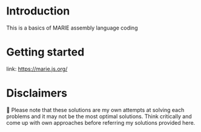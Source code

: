 # Introduction
This is a basics of MARIE assembly language coding

# Getting started
link: https://marie.js.org/

# Disclaimers
📌 Please note that these solutions are my own attempts at solving each problems and it may not be the most optimal solutions. Think critically and come up with own approaches before referring my solutions provided here.
